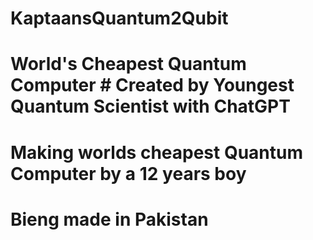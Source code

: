 # KaptaansQuantum2Qubit
# World's Cheapest Quantum Computer # Created by Youngest Quantum Scientist with ChatGPT
# Making worlds cheapest Quantum Computer by a 12 years boy
# Bieng made in Pakistan
